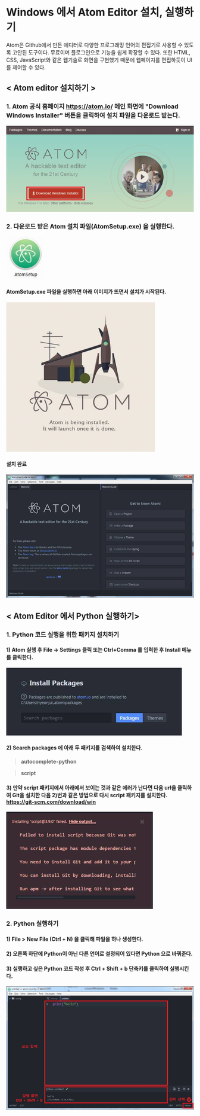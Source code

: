 #  Windows 에서 Atom Editor 설치, 실행하기
  
  Atom은 Github에서 만든 에디터로 다양한 프로그래밍 언어의 편집기로 사용할 수 있도록 고안된 도구이다. 무료이며 플로그인으로 기능을 쉽게 확장할 수 있다. 또한 HTML, CSS, JavaScript와 같은 웹기술로 화면을 구현했기 때문에 웹페이지를 편집하듯이 UI를 제어할 수 있다.
  
##  < Atom editor 설치하기 >


###  1.  Atom 공식 홈페이지 <https://atom.io/> 메인 화면에 "Download Windows Installer" 버튼을 클릭하여 설치 파일을 다운로드 받는다.   

![Atom 공식 홈페이지](./Atom_windows_img/atom_page.jpg)


###  2.  다운로드 받은 Atom 설치 파일(AtomSetup.exe) 을 실행한다.
 
![AtomSetup.exe](./Atom_windows_img/atom_setup.jpg)


####  AtomSetup.exe 파일을 실행하면 아래 이미지가 뜨면서 설치가 시작된다.

![install_atom](./Atom_windows_img/install_atom.jpg)


####  설치 완료
![finished_install](./Atom_windows_img/atom.jpg)

  
  
  
##  < Atom Editor 에서 Python 실행하기>


###  1. Python 코드 실행을 위한 패키지 설치하기
  
####  1) Atom 실행 후 File -> Settings 클릭 또는 Ctrl+Comma 를 입력한 후 Install 메뉴를 클릭한다.

![install_package](./Atom_windows_img/install_package.jpg) 


####  2) Search packages 에 아래 두 패키지를 검색하여 설치한다.
 > __autocomplete-python__
   
 > __script__


####  3) 만약 script 패키지에서 아래에서 보이는 것과 같은 에러가 난다면 다음 url을 클릭하여 Git을 설치한 다음 2)번과 같은 방법으로 다시 script 패키지를 설치한다. <https://git-scm.com/download/win>

![script_error](./Atom_windows_img/script_error.jpg) 




###  2. Python 실행하기

####  1) File > New File (Ctrl + N) 을 클릭해 파일을 하나 생성한다.


####  2) 오른쪽 하단에 Python이 아닌 다른 언어로 설정되어 있다면 Python 으로 바꿔준다.


####  3) 실행하고 싶은 Python 코드 작성 후  Ctrl + Shift + b 단축키를 클릭하여 실행시킨다.


![run_python.exe](./Atom_windows_img/run_python_code.jpg) 
